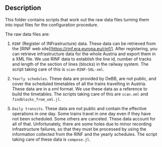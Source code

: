 ## Description

This folder contains scripts that work out the raw data files turning them into
input files for the configuration procedure.

The raw data files are: 

1. `RINF` (Register of INFrastructure) data. These data can be retrieved from the [RINF web site][https://rinf.era.europa.eu/rinf/]. After registering, you can retrieve infrastructure data for the whole Austria and export them in a XML file. We use RINF data to establish the line id, number of tracks and length of the section of lines (blocks) in the railway system. The script taking care of this is ```scan-RINF-SOL-xml```.

2. `Yearly schedules`. These data are provided by OeBB, are not public, and cover the scheduled timetables of all the trains travelling in Austria. These data are in a xml format. We use these data as a reference to build the timetables. The scripts taking care of this are ```scan.xml``` and ```findblocks_from_xml.jl```.

3. `Daily transits`. These data are not public and contain the effective operations in one day. Some trains travel in one day even if they have not been scheduled. Some others are canceled. These data account for all of that. Unfortunately, there are some holes due to minor recording infrastructure failures, so that they must be processed by using the information collected from the RINF and the yearly schedules. The script taking care of these data is ```compose.jl```.